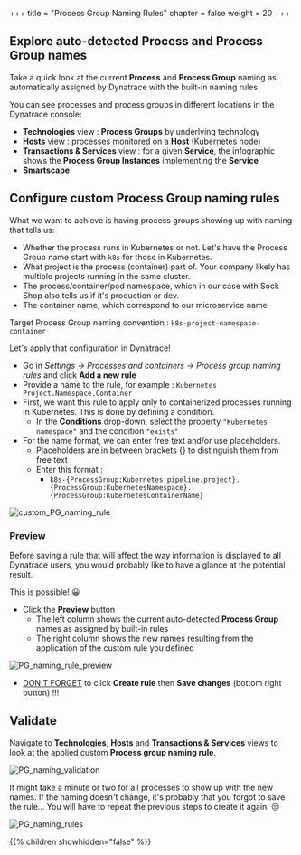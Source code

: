 +++
title = "Process Group Naming Rules"
chapter = false
weight = 20
+++

## Explore auto-detected Process and Process Group names

Take a quick look at the current <b>Process</b> and <b>Process Group</b> naming as automatically assigned by Dynatrace with the built-in naming rules.

You can see processes and process groups in different locations in the Dynatrace console:

- <b>Technologies</b> view : <b>Process Groups</b> by underlying technology
- <b>Hosts</b> view : processes monitored on a <b>Host</b> (Kubernetes node)
- <b>Transactions & Services</b> view : for a given <B>Service</b>, the infographic shows the <b>Process Group Instances</b> implementing the <b>Service</b>
- <b>Smartscape</b>

## Configure custom Process Group naming rules

What we want to achieve is having process groups showing up with naming that tells us:

- Whether the process runs in Kubernetes or not. Let's have the Process Group name start with `k8s` for those in Kubernetes.
- What project is the process (container) part of. Your company likely has multiple projects running in the same cluster.
- The process/container/pod namespace, which in our case with Sock Shop also tells us if it's production or dev.
- The container name, which correspond to our microservice name

Target Process Group naming convention :  `k8s-project-namespace-container`
  
Let's apply that configuration in Dynatrace!

- Go in <i>Settings -> Processes and containers -> Process group naming rules</i> and click <b>Add a new rule</b>
- Provide a name to the rule, for example : `Kubernetes Project.Namespace.Container`
- First, we want this rule to apply only to containerized processes running in Kubernetes. This is done by defining a condition.
  - In the <b>Conditions</b> drop-down, select the property `"Kubernetes namespace"` and the condition `"exists"`
- For the name format, we can enter free text and/or use placeholders.
  - Placeholders are in between brackets {} to distinguish them from free text
  - Enter this format : 
    - `k8s-{ProcessGroup:Kubernetes:pipeline.project}.{ProcessGroup:KubernetesNamespace}.{ProcessGroup:KubernetesContainerName}`

![custom_PG_naming_rule](/images/custom_PG_naming_rule.png)

### Preview 

Before saving a rule that will affect the way information is displayed to all Dynatrace users, you would probably like to have a glance at the potential result. 

This is possible! :grinning:

- Click the <b>Preview</b> button
  - The left column shows the current auto-detected <b>Process Group</b> names as assigned by built-in rules
  - The right column shows the new names resulting from the application of the custom rule you defined

![PG_naming_rule_preview](/images/PG_naming_rule_preview.png)

- <u>DON'T FORGET</u> to click <b>Create rule</b> then <b>Save changes</b> (bottom right button) !!!

## Validate

Navigate to <b>Technologies</b>, <b>Hosts</b> and <b>Transactions & Services</b> views to look at the applied custom <b>Process group naming rule</b>.

![PG_naming_validation](/images/PG_naming_validation.png)

It might take a minute or two for all processes to show up with the new names. If the naming doesn't change, it's probably that you forgot to save the rule... You will have to repeat the previous steps to create it again. :unamused:

![PG_naming_rules](/images/PG_naming_rules.png)

{{% children showhidden="false" %}}

